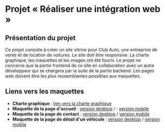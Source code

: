 # Projet « Réaliser une intégration web »

## Présentation du projet
Ce projet consiste à créer un site vitrine pour Club Auto, une entreprise de vente et de location de voitures. Le site doit être responsive. La charte graphique, les maquettes et les images ont été fourni.
Le projet ne concerne que la partie frontend de ce site en collaboration avec un autre développeur qui se chargera par la suite de la partie backend.
Les pages web doivent être les plus ressemblantes possibles aux maquettes.

## Liens vers les maquettes
- **Charte graphique** : [lien vers la charte graphique](https://github.com/silentjmc/club_auto/blob/main/maquettes/Club%20Auto%20-%20Charte%20graphique.pdf)
- **Maquette de la page d'accueil** : [version desktop](https://github.com/silentjmc/club_auto/blob/main/maquettes/accueil-desktop.png) /  : [version mobile](https://github.com/silentjmc/club_auto/blob/main/maquettes/accueil-mobile.png)
- **Maquette de la page de contact** : [version desktop](https://github.com/silentjmc/club_auto/blob/main/maquettes/contact-desktop.png) / [version mobile](https://github.com/silentjmc/club_auto/blob/main/maquettes/contact-mobile.png)
- **Maquette de la page de détail d'un véhicule** : [version desktop](https://github.com/silentjmc/club_auto/blob/main/maquettes/vehicule-details-desktop.png) /  [version mobile](https://github.com/silentjmc/club_auto/blob/main/maquettes/vehicule-details-mobile.png)